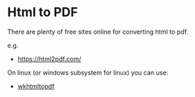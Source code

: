 ﻿# Html to PDF

There are plenty of free sites online for converting html to pdf.

e.g.

* <https://html2pdf.com/>

On linux (or windows subsystem for linux) you can use:

* [wkhtmltopdf](../linux/wkhtmltopdf.md)